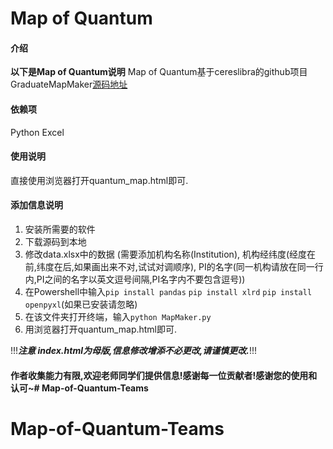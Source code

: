 # Map of Quantum

#### 介绍

**以下是Map of Quantum说明**
Map of Quantum基于cereslibra的github项目GraduateMapMaker[源码地址](https://gitee.com/enterprises)

#### 依赖项

Python
Excel

#### 使用说明
直接使用浏览器打开quantum_map.html即可.

#### 添加信息说明

1.  安装所需要的软件
2.  下载源码到本地
3.  修改data.xlsx中的数据 (需要添加机构名称(Institution), 机构经纬度(经度在前,纬度在后,如果画出来不对,试试对调顺序), PI的名字(同一机构请放在同一行内,PI之间的名字以英文逗号间隔,PI名字内不要包含逗号))
4.  在Powershell中输入`pip install pandas` `pip install xlrd` `pip install openpyxl`(如果已安装请忽略)
5.  在该文件夹打开终端，输入`python MapMaker.py`
6. 用浏览器打开quantum_map.html即可.

!!!***注意 index.html为母版,信息修改增添不必更改,请谨慎更改.***!!!

#### 作者收集能力有限,欢迎老师同学们提供信息!感谢每一位贡献者!感谢您的使用和认可~# Map-of-Quantum-Teams
# Map-of-Quantum-Teams
